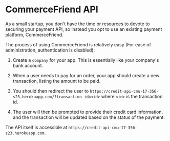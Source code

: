 # CommerceFriend API

As a small startup, you don't have the time or resources to devote to securing your payment API, so instead you opt to use an existing payment platform, CommerceFriend.  

The process of using CommerceFriend is relatively easy (For ease of administration, authentication is disabled):

1. Create a `company` for your app.  This is essentially like your
   company's bank account.

2. When a user needs to pay for an order, your app should create a  new transaction, listing the amount to be paid.

3. You should then redirect the user to `https://credit-api-cmu-17-356-s23.herokuapp.com/?transaction_id=<id>` where `<id>` is the transaction id.

4. The user will then be prompted to provide their credit card information, and the transaction will be updated based on the status of the payment.

The API itself is accessible at `https://credit-api-cmu-17-356-s23.herokuapp.com`.

